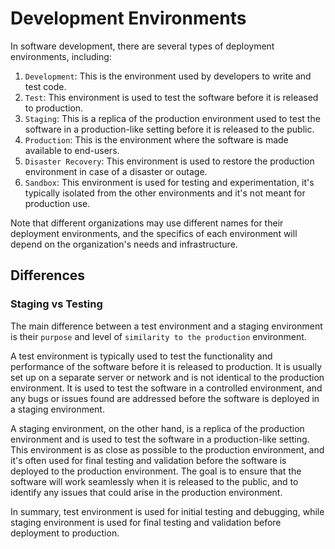 # Development Environments

In software development, there are several types of deployment environments, including:

1. `Development`: This is the environment used by developers to write and test code.
2. `Test`: This environment is used to test the software before it is released to production.
3. `Staging`: This is a replica of the production environment used to test the software in a production-like setting before it is released to the public.
4. `Production`: This is the environment where the software is made available to end-users.
5. `Disaster Recovery`: This environment is used to restore the production environment in case of a disaster or outage.
6. `Sandbox`: This environment is used for testing and experimentation, it's typically isolated from the other environments and it's not meant for production use.

Note that different organizations may use different names for their deployment environments, and the specifics of each environment will depend on the organization's needs and infrastructure.

## Differences

### Staging vs Testing

The main difference between a test environment and a staging environment is their `purpose` and level of `similarity to the production` environment.

A test environment is typically used to test the functionality and performance of the software before it is released to production. It is usually set up on a separate server or network and is not identical to the production environment. It is used to test the software in a controlled environment, and any bugs or issues found are addressed before the software is deployed in a staging environment.

A staging environment, on the other hand, is a replica of the production environment and is used to test the software in a production-like setting. This environment is as close as possible to the production environment, and it's often used for final testing and validation before the software is deployed to the production environment. The goal is to ensure that the software will work seamlessly when it is released to the public, and to identify any issues that could arise in the production environment.

In summary, test environment is used for initial testing and debugging, while staging environment is used for final testing and validation before deployment to production.